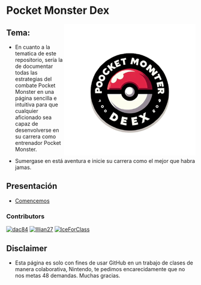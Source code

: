 # Pocket Monster Dex

<img align="right" src="Imagenes/Logo.png" width="350" alt="PocketBall">

## Tema:
- En cuanto a la tematica de este repositorio, sería la de documentar todas las estrategias del combate Pocket Monster en una página sencilla e intuitiva para que cualquier aficionado sea capaz de desenvolverse en su carrera como entrenador Pocket Monster.

- Sumergase en está aventura e inicie su carrera como el mejor que habra jamas. 


## Presentación
- [Comencemos](/Presentacion/Presentacion.md)

### Contributors
[<img alt="dac84" src="https://images.weserv.nl/?url=https://avatars.githubusercontent.com/u/146566035?v=4&w=45&fit=cover&mask=circle&maxage=7d" />](https://github.com/deletedaccount849382)
[<img alt="Illian27" src="https://images.weserv.nl/?url=https://avatars.githubusercontent.com/u/98534635?v=4&w=45&fit=cover&mask=circle&maxage=7d" />](https://github.com/Illian27)
[<img alt="IceForClass" src="https://images.weserv.nl/?url=https://avatars.githubusercontent.com/u/146034810?v=4&w=45&fit=cover&mask=circle&maxage=7d" />](https://github.com/IceForClass)

## Disclaimer
- Esta página es solo con fines de usar GitHub en un trabajo de clases de manera colaborativa, Nintendo, te pedimos encarecidamente que no nos metas 48 demandas. Muchas gracias.
